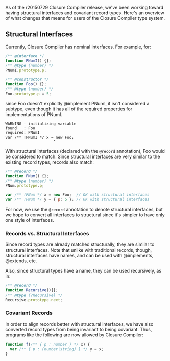 As of the r20150729 Closure Compiler release, we've been working toward having structural interfaces and covariant record types. Here's an overview of what changes that means for users of the Closure Compiler type system.

## Structural Interfaces

Currently, Closure Compiler has nominal interfaces. For example, for:
````javascript
/** @interface */
function PNumI() {};
/** @type {number} */
PNumI.prototype.p;

/** @constructor */
function Foo() {};
/** @type {number} */
Foo.prototype.p = 5;
````
since Foo doesn't explicitly @implement PNumI, it isn't considered a subtype, even though it has all of the required properties for implementations of PNumI.
````
WARNING - initializing variable
found   : Foo
required: PNumI
var /** !PNumI */ x = new Foo;
                     ^
````

With structural interfaces (declared with the `@record` annotation), Foo would be considered to match. Since structural interfaces are very similar to the existing record types, records also match: 

````javascript
/** @record */
function PNum() {};
/** @type {number} */
PNum.prototype.p;

var /** !PNum */ x = new Foo;  // OK with structural interfaces
var /** !PNum */ y = { p: 5 }; // OK with structural interfaces
````

For now, we use the `@record` annotation to denote structural interfaces, but we hope to convert all interfaces to structural since it's simpler to have only one style of interfaces.

### Records vs. Structural Interfaces

Since record types are already matched structurally, they are similar to structural interfaces. 
Note that unlike with traditional records, though, structural interfaces have names, and can be used
with @implements, @extends, etc.

Also, since structural types have a name, they can
be used recursively, as in:
````javascript
/** @record */
function Recursive(){};
/** @type {?Recursive} */
Recursive.prototype.next;
````

### Covariant Records

In order to align records better with structural interfaces, we have also converted record types from being invariant to being covariant.  Thus, programs like the following are now allowed by Closure Compiler:
````javascript
function f(/** { p : number } */ x) {
  var /** { p : (number|string) } */ y = x;
}
````
